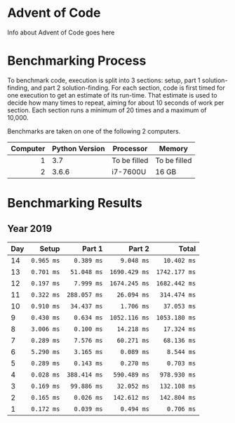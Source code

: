 # Advent of Code

Info about Advent of Code goes here

# Benchmarking Process

To benchmark code, execution is split into 3 sections: setup, part 1 solution-finding, and part 2 solution-finding. For each section, code is first timed for one execution to get an estimate of its run-time. That estimate is used to decide how many times to repeat, aiming for about 10 seconds of work per section. Each section runs a minimum of 20 times and a maximum of 10,000.

Benchmarks are taken on one of the following 2 computers.

|Computer|Python Version|Processor|Memory|
|---:|---|---|---|
|1|3.7|To be filled|To be filled|
|2|3.6.6|i7-7600U|16 GB|

# Benchmarking Results

## Year 2019
|Day|Setup|Part 1|Part 2| Total|
|:---|---:|---:|---:|---:|
|14|`0.965 ms`|`0.389 ms`|`9.048 ms`|`10.402 ms`|
|13|`0.701 ms`|`51.048 ms`|`1690.429 ms`|`1742.177 ms`|
|12|`0.197 ms`|`7.999 ms`|`1674.245 ms`|`1682.442 ms`|
|11|`0.322 ms`|`288.057 ms`|`26.094 ms`|`314.474 ms`|
|10|`0.910 ms`|`34.437 ms`|`1.706 ms`|`37.053 ms`|
| 9|`0.430 ms`|`0.634 ms`|`1052.116 ms`|`1053.180 ms`|
| 8|`3.006 ms`|`0.100 ms`|`14.218 ms`|`17.324 ms`|
| 7|`0.289 ms`|`7.576 ms`|`60.271 ms`|`68.136 ms`|
| 6|`5.290 ms`|`3.165 ms`|`0.089 ms`|`8.544 ms`|
| 5|`0.289 ms`|`0.143 ms`|`0.270 ms`|`0.703 ms`|
| 4|`0.028 ms`|`388.414 ms`|`590.489 ms`|`978.930 ms`|
| 3|`0.169 ms`|`99.886 ms`|`32.052 ms`|`132.108 ms`|
| 2|`0.165 ms`|`0.026 ms`|`142.612 ms`|`142.804 ms`|
| 1|`0.172 ms`|`0.039 ms`|`0.494 ms`|`0.706 ms`|
